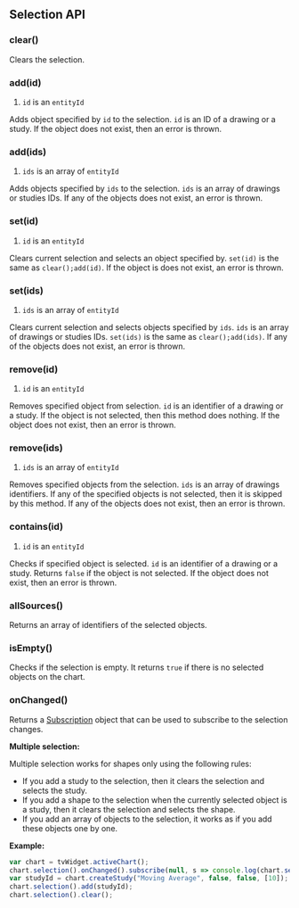 ## Selection API

### clear()

Clears the selection.

### add(id)

1. `id` is an `entityId`

Adds object specified by `id` to the selection. `id` is an ID of a drawing or a study. If the object does not exist, then an error is thrown.

### add(ids)

1. `ids` is an array of `entityId`

Adds objects specified by `ids` to the selection. `ids` is an array of drawings or studies IDs. If any of the objects does not exist, an error is thrown.

### set(id)

1. `id` is an `entityId`

Clears current selection and selects an object specified by. `set(id)` is the same as `clear();add(id)`. If the object is does not exist, an error is thrown.

### set(ids)

1. `ids` is an array of `entityId`

Clears current selection and selects objects specified by `ids`. `ids` is an array of drawings or studies IDs. `set(ids)`  is the same as `clear();add(ids)`. If any of the objects does not exist, an error is thrown.

### remove(id)

1. `id` is an `entityId`

Removes specified object from selection. `id` is an identifier of a drawing or a study. If the object is not selected, then this method does nothing. If the object does not exist, then an error is thrown.

### remove(ids)

1. `ids` is an array of `entityId`

Removes specified objects from the selection. `ids` is an array of drawings identifiers. If any of the specified objects is not selected, then it is skipped by this method. If any of the objects does not exist, then an error is thrown.

### contains(id)

1. `id` is an `entityId`

Checks if specified object is selected. `id` is an identifier of a drawing or a study. Returns `false` if the object is not selected. If the object does not exist, then an error is thrown.

### allSources()

Returns an array of identifiers of the selected objects.

### isEmpty()

Checks if the selection is empty. It returns `true` if there is no selected objects on the chart.

### onChanged()

Returns a [Subscription](Subscription.md) object that can be used to subscribe to the selection changes.

**Multiple selection:**

Multiple selection works for shapes only using the following rules:

* If you add a study to the selection, then it clears the selection and selects the study.
* If you add a shape to the selection when the currently selected object is a study, then it clears the selection and selects the shape.
* If you add an array of objects to the selection, it works as if you add these objects one by one.

**Example:**

```javascript
var chart = tvWidget.activeChart();
chart.selection().onChanged().subscribe(null, s => console.log(chart.selection().allSources()));      // it will print all selection changes to the console
var studyId = chart.createStudy("Moving Average", false, false, [10]);  // create a study and save its id
chart.selection().add(studyId);                                         // add the study to the selection ([<id>] is printed to the console)
chart.selection().clear();                                              // clear the selection ([] is printed to the console)
```
